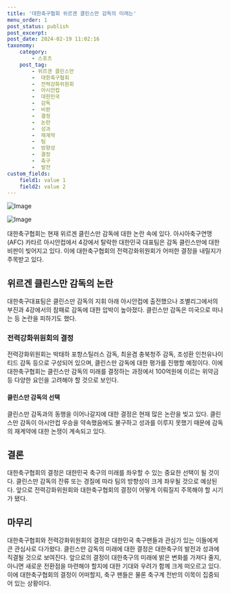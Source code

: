 ```yaml
---
title: '대한축구협회 위르겐 클린스만 감독의 미래는'
menu_order: 1
post_status: publish
post_excerpt: 
post_date: 2024-02-19 11:02:16
taxonomy:
    category:
        - 스포츠
    post_tag:
        - 위르겐 클린스만
        -  대한축구협회
        -  전력강화위원회
        -  아시안컵
        -  대한민국
        -  감독
        -  비판
        -  결정
        -  논란
        -  성과
        -  재계약
        -  팀
        -  방향성
        -  결정
        -  축구
        -  발전
custom_fields:
    field1: value 1
    field2: value 2
---
```


![Image](https://imgnews.pstatic.net/image/410/2024/02/13/0000980869_001_20240213080101371.jpg?type=w647)

![Image](https://imgnews.pstatic.net/image/410/2024/02/13/0000980869_002_20240213080101419.jpg?type=w647)

대한축구협회는 현재 위르겐 클린스만 감독에 대한 논란 속에 있다. 아시아축구연맹(AFC) 카타르 아시안컵에서 4강에서 탈락한 대한민국 대표팀은 감독 클린스만에 대한 비판이 빚어지고 있다. 이에 대한축구협회의 전력강화위원회가 어떠한 결정을 내릴지가 주목받고 있다. 
## 위르겐 클린스만 감독의 논란
대한축구대표팀은 클린스만 감독의 지휘 아래 아시안컵에 출전했으나 조별리그에서의 부진과 4강에서의 참패로 감독에 대한 압박이 높아졌다. 클린스만 감독은 미국으로 떠나는 등 논란을 피하기도 했다. 
### 전력강화위원회의 결정
전력강화위원회는 박태하 포항스틸러스 감독, 최윤겸 충북청주 감독, 조성환 인천유나이티드 감독 등으로 구성되어 있으며, 클린스만 감독에 대한 평가를 진행할 예정이다. 이에 대한축구협회는 클린스만 감독의 미래를 결정하는 과정에서 100억원에 이르는 위약금 등 다양한 요인을 고려해야 할 것으로 보인다. 
#### 클린스만 감독의 선택
클린스만 감독과의 동행을 이어나갈지에 대한 결정은 현재 많은 논란을 빚고 있다. 클린스만 감독이 아시안컵 우승을 약속했음에도 불구하고 성과를 이루지 못했기 때문에 감독의 재계약에 대한 논쟁이 계속되고 있다.
## 결론
대한축구협회의 결정은 대한민국 축구의 미래를 좌우할 수 있는 중요한 선택이 될 것이다. 클린스만 감독의 잔류 또는 경질에 따라 팀의 방향성이 크게 좌우될 것으로 예상된다. 앞으로 전력강화위원회와 대한축구협회의 결정이 어떻게 이뤄질지 주목해야 할 시기가 됐다.
## 마무리
대한축구협회와 전력강화위원회의 결정은 대한민국 축구팬들과 관심가 있는 이들에게 큰 관심사로 다가왔다. 클린스만 감독의 미래에 대한 결정은 대한축구의 발전과 성과에 직결될 것으로 보여진다. 앞으로의 결정이 대한축구의 미래에 밝은 변화를 가져다 줄지, 아니면 새로운 전환점을 마련해야 할지에 대한 기대와 우려가 함께 크게 떠오르고 있다. 이에 대한축구협회의 결정이 어떠할지, 축구 팬들은 물론 축구계 전반의 이목이 집중되어 있는 상황이다.
